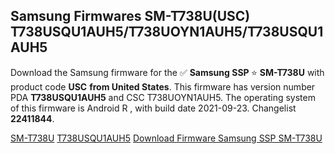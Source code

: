 <h2>Samsung Firmwares SM-T738U(USC) T738USQU1AUH5/T738UOYN1AUH5/T738USQU1AUH5</h2>
Download the Samsung firmware for the ✅ <strong>Samsung SSP </strong> ⭐ <strong>SM-T738U</strong> with product code <strong>USC</strong> <strong> from United States</strong>. This firmware has version number PDA <strong>T738USQU1AUH5</strong> and CSC T738UOYN1AUH5. The operating system of this firmware is Android R , with build date 2021-09-23. Changelist <strong>22411844</strong>.


[SM-T738U](https://samfirm.shop/samsung/model/SM-T738U)
[T738USQU1AUH5](https://samfirm.shop/samsung/pda/T738USQU1AUH5)
[Download Firmware Samsung SSP SM-T738U](https://samfirm.shop/samsung/firmware/458763)
